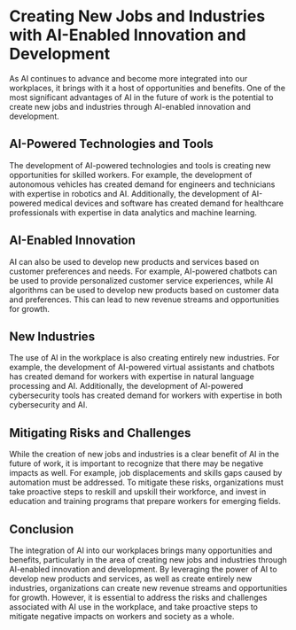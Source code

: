 Creating New Jobs and Industries with AI-Enabled Innovation and Development
==================================================================================================================================================

As AI continues to advance and become more integrated into our workplaces, it brings with it a host of opportunities and benefits. One of the most significant advantages of AI in the future of work is the potential to create new jobs and industries through AI-enabled innovation and development.

AI-Powered Technologies and Tools
---------------------------------

The development of AI-powered technologies and tools is creating new opportunities for skilled workers. For example, the development of autonomous vehicles has created demand for engineers and technicians with expertise in robotics and AI. Additionally, the development of AI-powered medical devices and software has created demand for healthcare professionals with expertise in data analytics and machine learning.

AI-Enabled Innovation
---------------------

AI can also be used to develop new products and services based on customer preferences and needs. For example, AI-powered chatbots can be used to provide personalized customer service experiences, while AI algorithms can be used to develop new products based on customer data and preferences. This can lead to new revenue streams and opportunities for growth.

New Industries
--------------

The use of AI in the workplace is also creating entirely new industries. For example, the development of AI-powered virtual assistants and chatbots has created demand for workers with expertise in natural language processing and AI. Additionally, the development of AI-powered cybersecurity tools has created demand for workers with expertise in both cybersecurity and AI.

Mitigating Risks and Challenges
-------------------------------

While the creation of new jobs and industries is a clear benefit of AI in the future of work, it is important to recognize that there may be negative impacts as well. For example, job displacements and skills gaps caused by automation must be addressed. To mitigate these risks, organizations must take proactive steps to reskill and upskill their workforce, and invest in education and training programs that prepare workers for emerging fields.

Conclusion
----------

The integration of AI into our workplaces brings many opportunities and benefits, particularly in the area of creating new jobs and industries through AI-enabled innovation and development. By leveraging the power of AI to develop new products and services, as well as create entirely new industries, organizations can create new revenue streams and opportunities for growth. However, it is essential to address the risks and challenges associated with AI use in the workplace, and take proactive steps to mitigate negative impacts on workers and society as a whole.
